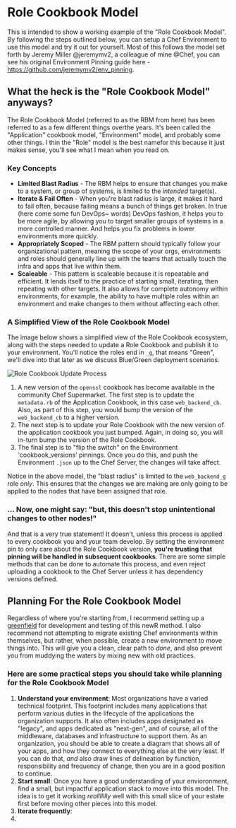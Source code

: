 # Role Cookbook Model

This is intended to show a working example of the "Role Cookbook Model". By 
following the steps outlined below, you can setup a Chef Environment to use this
model and try it out for yourself. Most of this follows the model set forth by
Jeremy Miller @jeremymv2, a colleague of mine @Chef, you can see his original 
Environment Pinning guide here - https://github.com/jeremymv2/env_pinning.

## What the heck is the "Role Cookbook Model" anyways?

The Role Cookbook Model (referred to as the RBM from here) has been referred to 
as a few different things overthe years. It's been called the "Application" 
cookbook model, "Environment" model, and probably some other things. I thin the 
"Role" model is the best namefor this because it just makes sense, you'll see what 
I mean when you read on.

### Key Concepts

* **Limited Blast Radius** - The RBM helps to ensure that changes you make to a
system, or group of systems, is limited to the _intended_ target(s). 
* **Iterate & Fail Often** - When you're blast radius is large, it makes it hard
to fail often, because failing means a bunch of things get broken. In true (here
come some fun DevOps~ words) DevOps fashion, it helps you to be more agile, by
allowing you to target smaller groups of systems in a more controlled manner.
And helps you fix problems in lower environments more quickly.
* **Appropriately Scoped** - The RBM pattern should typically follow your 
organizational pattern, meaning the scope of your orgs, environments and roles
should generally line up with the teams that actually touch the infra and apps
that live within them.
* **Scaleable** - This pattern is scaleable because it is repeatable and 
efficient. It lends itself to the practice of starting small, iterating, then
repeating with other targets. It also allows for complete autonomy within 
environments, for example, the ability to have multiple roles within an 
environment and make changes to them without affecting each other.

### A Simplified View of the Role Cookbook Model

The image below shows a simplified view of the Role Cookbook ecosystem, along
with the steps needed to update a Role Cookbook and publish it to your
environment. You'll notice the roles end in `_g`, that means "Green", we'll dive into that later as we discuss Blue/Green deployment scenarios.

![Role Cookbook Update Process](/images/role_cb_update_process_2.png)

1. A new version of the `openssl` cookbook has become available in
the community Chef Supermarket. The first step is to update the `metadata.rb` of
the Application Cookbook, in this case `web_backend_cb`. Also, as part of this 
step, you would bump the version of the `web_backend_cb` to a higher version.
2. The next step is to update your Role Cookbook with the new version of the
application cookbook you just bumped. Again, in doing so, you will in-turn bump
the version of the Role Cookbook.
3. The final step is to "flip the switch" on the Environment 'cookbook_versions'
pinnings. Once you do this, and push the Environment `.json` up to the Chef
Server, the changes will take affect.

Notice in the above model, the "blast radius" is limited to the `web_backend_g`
role _only_. This ensures that the changes we are making are only going to be
applied to the nodes that have been assigned that role.

### ... Now, one might say: "but, this doesn't stop unintentional changes to other nodes!"

And that is a very true statement! It doesn't, unless this process is applied to
every cookbook you and your team develop. By setting the environment pin to only
care about the Role Cookbook version, **you're trusting that pinning will be 
handled in subsequent cookbooks**. There are some simple methods that can be 
done to automate this process, and even reject uploading a cookbook to the Chef 
Server unless it has dependency versions defined.

## Planning For the Role Cookbook Model

Regardless of where you're starting from, I recommend setting up a [greenfield](https://en.wikipedia.org/wiki/Greenfield_project)
for development and testing of this newR method. I also recommend not attempting 
to migrate existing Chef environments within themselves, but rather, when
possible, create a new environment to move things into. This will give you a 
clean, clear path to _done_, and also prevent you from muddying the waters by
mixing new with old practices.

### Here are some practical steps you should take while planning for the Role Cookbook Model

1. **Understand your environment**: Most organizations have a varied technical
footprint. This footprint includes many applications that perform various duties
in the lifecycle of the applications the organization supports. It also often
includes apps designated as "legacy", and apps dedicated as "next-gen", and of
course, all of the middleware, databases and infrastructure to support them. As
an organization, you should be able to create a diagram that shows all of your
apps, and how they connect to everything else at the very least. If you can do
that, _and_ also draw lines of delineation by function, responsibility and 
frequency of change, then you are in a good position to continue.
1. **Start small**: Once you have a good understanding of your envioronment, 
find a small, but impactful application stack to move into this model. The idea
is to get it working _reallllllly_ well with this small slice of your estate 
first before moving other pieces into this model. 
1. **Iterate frequently**: 
1. 
